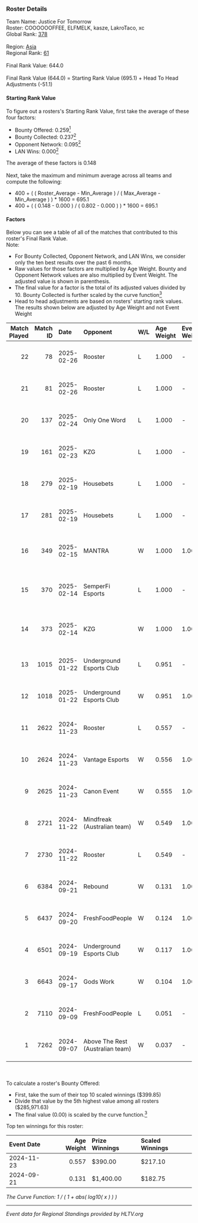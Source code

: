 ### Roster Details<br />
Team Name: Justice For Tomorrow<br />
Roster: COOOOOOFFEE, ELFMELK, kasze, LakroTaco, xc<br />
Global Rank: [378](../../standings_global_2025_02_28.md)<br />
<br />
Region: [Asia]( ../../standings_asia_2025_02_28.md)<br />
Regional Rank: [61]( ../../standings_asia_2025_02_28.md)<br />
<br />
Final Rank Value:  644.0<br />
<br />
Final Rank Value (644.0) = Starting Rank Value (695.1) + Head To Head Adjustments (-51.1)<br />

#### Starting Rank Value<br />
To figure out a rosters's Starting Rank Value, first take the average of these four factors:<br />
- Bounty Offered: 0.259[<sup>1</sup>](#table2)
- Bounty Collected: 0.237[<sup>2</sup>](#table1)
- Opponent Network: 0.095[<sup>2</sup>](#table1)
- LAN Wins: 0.000[<sup>2</sup>](#table1)

The average of these factors is 0.148<br />
<br />
Next, take the maximum and minimum average across all teams and compute the following:<br />
- 400 + ( ( Roster_Average - Min_Average ) / ( Max_Average - Min_Average ) ) * 1600 = 695.1
- 400 + ( ( 0.148 - 0.000 ) / ( 0.802 - 0.000 ) ) * 1600 = 695.1


#### Factors<br />
Below you can see a table of all of the matches that contributed to this roster's Final Rank Value.<br />
Note:<br />

- For Bounty Collected, Opponent Network, and LAN Wins, we consider only the ten best results over the past 6 months.
- Raw values for those factors are multiplied by Age Weight. Bounty and Opponent Network values are also multiplied by Event Weight. The adjusted value is shown in parenthesis.
- The final value for a factor is the total of its adjusted values divided by 10. Bounty Collected is further scaled by the curve function[<sup>3</sup>](#curveFunction)
- Head to head adjustments are based on rosters' starting rank values. The results shown below are adjusted by Age Weight and not Event Weight
<span id="table1"></span><br />


| Match Played | Match ID | Date       | Opponent                         | W/L | Age Weight | Event Weight | Bounty Collected | Opponent Network | LAN Wins  | H2H Adj. | Roster                                           |
| -: | -: | :- | :- | :- | :- | :- | :- | :- | :- | -: | :- |
|           22 |       78 | 2025-02-26 | Rooster                          | L   | 1.000      | -            | -                | -                | -         |    -8.53 | COOOOOOFFEE, ELFMELK, kasze, LakroTaco, xc       |
|           21 |       81 | 2025-02-26 | Rooster                          | L   | 1.000      | -            | -                | -                | -         |    -9.16 | COOOOOOFFEE, ELFMELK, kasze, LakroTaco, xc       |
|           20 |      137 | 2025-02-24 | Only One Word                    | L   | 1.000      | -            | -                | -                | -         |   -13.93 | COOOOOOFFEE, ELFMELK, kasze, LakroTaco, xc       |
|           19 |      161 | 2025-02-23 | KZG                              | L   | 1.000      | -            | -                | -                | -         |   -16.23 | COOOOOOFFEE, ELFMELK, kasze, LakroTaco, xc       |
|           18 |      279 | 2025-02-19 | Housebets                        | L   | 1.000      | -            | -                | -                | -         |   -13.06 | COOOOOOFFEE, ELFMELK, kasze, LakroTaco, xc       |
|           17 |      281 | 2025-02-19 | Housebets                        | L   | 1.000      | -            | -                | -                | -         |   -14.25 | COOOOOOFFEE, ELFMELK, kasze, LakroTaco, xc       |
|           16 |      349 | 2025-02-15 | MANTRA                           | W   | 1.000      | 1.000        | 0.000 (0.000)    | 0.187 (0.187)    | 0 (0.000) |    11.91 | bixiaoxi, COOOOOOFFEE, ELFMELK, kasze, LakroTaco |
|           15 |      370 | 2025-02-14 | SemperFi Esports                 | L   | 1.000      | -            | -                | -                | -         |   -14.60 | bixiaoxi, COOOOOOFFEE, ELFMELK, kasze, LakroTaco |
|           14 |      373 | 2025-02-14 | KZG                              | W   | 1.000      | 1.000        | 0.001 (0.001)    | 0.226 (0.226)    | 0 (0.000) |    15.24 | bixiaoxi, COOOOOOFFEE, ELFMELK, kasze, LakroTaco |
|           13 |     1015 | 2025-01-22 | Underground Esports Club         | L   | 0.951      | -            | -                | -                | -         |   -16.93 | COOOOOOFFEE, ELFMELK, kasze, LakroTaco, xc       |
|           12 |     1018 | 2025-01-22 | Underground Esports Club         | W   | 0.951      | 1.000        | 0.001 (0.001)    | 0.256 (0.244)    | 0 (0.000) |    12.92 | COOOOOOFFEE, ELFMELK, kasze, LakroTaco, xc       |
|           11 |     2622 | 2024-11-23 | Rooster                          | L   | 0.557      | -            | -                | -                | -         |    -6.19 | COOOOOOFFEE, ELFMELK, kasze, LarkoTaco, Xinji    |
|           10 |     2624 | 2024-11-23 | Vantage Esports                  | W   | 0.556      | 1.000        | 0.004 (0.002)    | 0.326 (0.181)    | 0 (0.000) |    10.03 | COOOOOOFFEE, ELFMELK, kasze, LarkoTaco, Xinji    |
|            9 |     2625 | 2024-11-23 | Canon Event                      | W   | 0.555      | 1.000        | 0.000 (0.000)    | 0.027 (0.015)    | 0 (0.000) |     4.49 | COOOOOOFFEE, ELFMELK, kasze, LarkoTaco, Xinji    |
|            8 |     2721 | 2024-11-22 | Mindfreak (Australian team)      | W   | 0.549      | 1.000        | 0.002 (0.001)    | 0.162 (0.089)    | 0 (0.000) |    11.01 | COOOOOOFFEE, ELFMELK, kasze, LarkoTaco, Xinji    |
|            7 |     2730 | 2024-11-22 | Rooster                          | L   | 0.549      | -            | -                | -                | -         |    -5.97 | COOOOOOFFEE, ELFMELK, kasze, LarkoTaco, Xinji    |
|            6 |     6384 | 2024-09-21 | Rebound                          | W   | 0.131      | 1.000        | 0.000 (0.000)    | 0.041 (0.005)    | 0 (0.000) |     1.09 | COOOOOOFFEE, kasze, LakroTaco, xc, Xinji         |
|            5 |     6437 | 2024-09-20 | FreshFoodPeople                  | W   | 0.124      | 1.000        | 0.000 (0.000)    | 0.004 (0.001)    | 0 (0.000) |     0.91 | COOOOOOFFEE, kasze, LakroTaco, xc, Xinji         |
|            4 |     6501 | 2024-09-19 | Underground Esports Club         | W   | 0.117      | 1.000        | 0.000 (0.000)    | 0.007 (0.001)    | 0 (0.000) |     0.60 | COOOOOOFFEE, kasze, LakroTaco, xc, Xinji         |
|            3 |     6643 | 2024-09-17 | Gods Work                        | W   | 0.104      | 1.000        | 0.000 (0.000)    | 0.034 (0.004)    | 0 (0.000) |     0.53 | COOOOOOFFEE, kasze, LakroTaco, xc, Xinji         |
|            2 |     7110 | 2024-09-09 | FreshFoodPeople                  | L   | 0.051      | -            | -                | -                | -         |    -1.22 | COOOOOOFFEE, kasze, LakroTaco, xc, Xinji         |
|            1 |     7262 | 2024-09-07 | Above The Rest (Australian team) | W   | 0.037      | -            | -                | -                | -         |     0.19 | COOOOOOFFEE, kasze, LakroTaco, xc, Xinji         |

<br />
<span id="table2"></span><br />
To calculate a roster's Bounty Offered:<br />

- First, take the sum of their top 10 scaled winnings ($399.85)
- Divide that value by the 5th highest value among all rosters ($285,971.63)
- The final value (0.00) is scaled by the curve function.[<sup>3</sup>](#curveFunction)

Top ten winnings for this roster:<br />

| Event Date | Age Weight | Prize Winnings | Scaled Winnings |
| :- | -: | :- | :- |
| 2024-11-23 |      0.557 | $390.00        | $217.10         |
| 2024-09-21 |      0.131 | $1,400.00      | $182.75         |


<span id="curveFunction"></span>_The Curve Function: 1 / ( 1 + abs( log10( x ) ) )_<br />

---
_Event data for Regional Standings provided by HLTV.org_<br />
